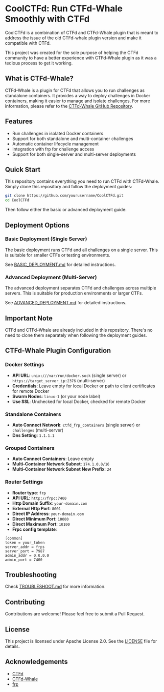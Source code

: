 # CoolCTFd: Run CTFd-Whale Smoothly with CTFd

CoolCTFd is a combination of CTFd and CTFd-Whale plugin that is meant to address the issue of the old CTFd-whale plugin version and make it compatible with CTFd.

This project was created for the sole purpose of helping the CTFd community to have a better experience with CTFd-Whale plugin as it was a tedious process to get it working.

## What is CTFd-Whale?

CTFd-Whale is a plugin for CTFd that allows you to run challenges as standalone containers. It provides a way to deploy challenges in Docker containers, making it easier to manage and isolate challenges. For more information, please refer to the [CTFd-Whale GitHub Repository](https://github.com/glzjin/CTFd-Whale).

## Features

- Run challenges in isolated Docker containers
- Support for both standalone and multi-container challenges
- Automatic container lifecycle management
- Integration with frp for challenge access
- Support for both single-server and multi-server deployments

## Quick Start

This repository contains everything you need to run CTFd with CTFd-Whale. Simply clone this repository and follow the deployment guides:

```bash
git clone https://github.com/yourusername/CoolCTFd.git
cd CoolCTFd
```

Then follow either the basic or advanced deployment guide.

## Deployment Options

### Basic Deployment (Single Server)

The basic deployment runs CTFd and all challenges on a single server. This is suitable for smaller CTFs or testing environments.

See [BASIC_DEPLOYMENT.md](BASIC_DEPLOYMENT.md) for detailed instructions.

### Advanced Deployment (Multi-Server)

The advanced deployment separates CTFd and challenges across multiple servers. This is suitable for production environments or larger CTFs.

See [ADVANCED_DEPLOYMENT.md](ADVANCED_DEPLOYMENT.md) for detailed instructions.

## Important Note

CTFd and CTFd-Whale are already included in this repository. There's no need to clone them separately when following the deployment guides.

## CTFd-Whale Plugin Configuration

### Docker Settings

- **API URL**: `unix:///var/run/docker.sock` (single server) or `https://target_server_ip:2376` (multi-server)
- **Credentials**: Leave empty for local Docker or path to client certificates for remote Docker
- **Swarm Nodes**: `linux-1` (or your node label)
- **Use SSL**: Unchecked for local Docker, checked for remote Docker

### Standalone Containers

- **Auto Connect Network**: `ctfd_frp_containers` (single server) or `challenges` (multi-server)
- **Dns Setting**: `1.1.1.1`

### Grouped Containers

- **Auto Connect Containers**: Leave empty
- **Multi-Container Network Subnet**: `174.1.0.0/16`
- **Multi-Container Network Subnet New Prefix**: `24`

### Router Settings

- **Router type**: `frp`
- **API URL**: `http://frpc:7400`
- **Http Domain Suffix**: `your-domain.com`
- **External Http Port**: `8001`
- **Direct IP Address**: `your-domain.com`
- **Direct Minimum Port**: `10000`
- **Direct Maximum Port**: `10100`
- **Frpc config template**:
```
[common]
token = your_token
server_addr = frps
server_port = 7987
admin_addr = 0.0.0.0
admin_port = 7400
```

## Troubleshooting

Check [TROUBLESHOOT.md](TROUBLESHOOT.md) for more information.

## Contributing

Contributions are welcome! Please feel free to submit a Pull Request.

## License

This project is licensed under Apache License 2.0. See the [LICENSE](LICENSE) file for details.

## Acknowledgements

- [CTFd](https://github.com/CTFd/CTFd)
- [CTFd-Whale](https://github.com/glzjin/CTFd-Whale)
- [frp](https://github.com/fatedier/frp)